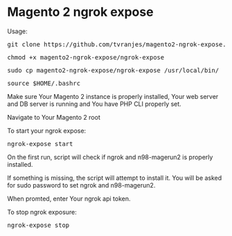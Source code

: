 <h1>Magento 2 ngrok expose</h1>

<p>Usage:</p>
<pre>git clone https://github.com/tvranjes/magento2-ngrok-expose.git</pre>
<pre>chmod +x magento2-ngrok-expose/ngrok-expose</pre>
<pre>sudo cp magento2-ngrok-expose/ngrok-expose /usr/local/bin/</pre>
<pre>source $HOME/.bashrc</pre>
<p>Make sure Your Magento 2 instance is properly installed, Your web server and DB server is running and You have PHP CLI properly set.</p>
<p>Navigate to Your Magento 2 root</p>
<p>To start your ngrok expose:</p>
<pre>ngrok-expose start</pre>
<p>On the first run, script will check if ngrok and n98-magerun2 is properly installed.</p>
<p>If something is missing, the script will attempt to install it. You will be asked for sudo password to set ngrok and n98-magerun2.</p>
<p>When promted, enter Your ngrok api token.</p>
<p>To stop ngrok exposure:</p>
<pre>ngrok-expose stop</pre>
